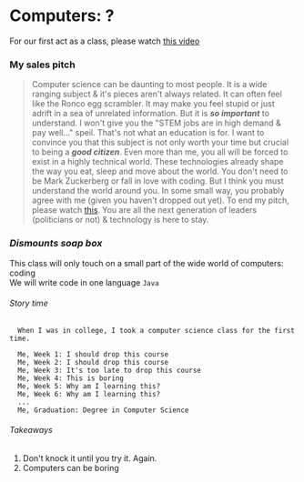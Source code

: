 # Computers: ?
For our first act as a class, please watch [this video](https://youtu.be/GdonmCgg3lE)

### My sales pitch
> Computer science can be daunting to most people. It is a wide ranging subject & it's pieces aren't always related. It can often feel like the Ronco egg scrambler.
> It may make you feel stupid or just adrift in a sea of unrelated information.
> But it is ***so important*** to understand.
> I won't give you the "STEM jobs are in high demand & pay well..." speil. That's not what an education is for. I want to convince you that this subject is not only worth your time but crucial to being a ***good citizen***. Even more than me, you all will be forced to exist in a highly technical world. These technologies
> already shape the way you eat, sleep and move about the world. You don't need to be Mark Zuckerberg or fall in love with coding. But I think you must understand 
> the world around you.  In some small way, you probably agree with me (given you haven't dropped out yet). To end my pitch, please watch [this](https://www.youtube.com/watch?v=ncbb5B85sd0). You are all the next generation of leaders (politicians or not) & technology is here to stay.

### *Dismounts soap box*

This class will only touch on a small part of the wide world of computers: coding\
We will write code in one language `Java`


###### Story time 
```
  When I was in college, I took a computer science class for the first time.
  
  Me, Week 1: I should drop this course
  Me, Week 2: I should drop this course
  Me, Week 3: It's too late to drop this course
  Me, Week 4: This is boring
  Me, Week 5: Why am I learning this?
  Me, Week 6: Why am I learning this?
  ...
  Me, Graduation: Degree in Computer Science

```
###### Takeaways
  1. Don't knock it until you try it. Again. 
  2. Computers can be boring
